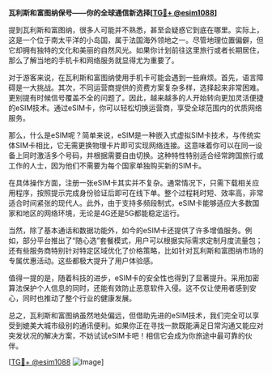 **瓦利斯和富图纳保号——你的全球通信新选择[[TG💪+ @esim1088](https://t.me/s/esim1088)]**

提到瓦利斯和富图纳，很多人可能并不熟悉，甚至会疑惑它到底在哪里。实际上，这是一个位于南太平洋的小岛国，属于法国海外领地之一。尽管地理位置偏僻，但它却拥有独特的文化和美丽的自然风光。如果你计划前往这里旅行或者长期居住，那么了解当地的手机卡和网络服务就显得尤为重要了。

对于游客来说，在瓦利斯和富图纳使用手机卡可能会遇到一些麻烦。首先，语言障碍是一大挑战。其次，不同运营商提供的资费方案复杂多样，选择起来非常困难。更别提有时候信号覆盖不全的问题了。因此，越来越多的人开始转向更加灵活便捷的eSIM技术。通过eSIM卡，你可以轻松切换运营商，享受全球范围内的优质网络服务。

那么，什么是eSIM呢？简单来说，eSIM是一种嵌入式虚拟SIM卡技术，与传统实体SIM卡相比，它无需更换物理卡片即可实现网络连接。这意味着你可以在同一设备上同时激活多个号码，并根据需要自由切换。这种特性特别适合经常跨国旅行或工作的人士，因为他们不需要为每个国家单独购买新的SIM卡。

在具体操作方面，注册一张eSIM卡其实并不复杂。通常情况下，只需下载相关应用程序，按照提示完成身份验证后即可在线下单。整个过程耗时短、效率高，非常适合时间紧张的现代人。此外，由于支持多频段制式，eSIM卡能够适应大多数国家和地区的网络环境，无论是4G还是5G都能稳定运行。

当然，除了基本通话和数据功能外，如今的eSIM卡还提供了许多增值服务。例如，部分平台推出了“随心选”套餐模式，用户可以根据实际需求定制月度流量包；还有些服务商特别针对特定区域优化了价格策略，比如针对瓦利斯和富图纳市场的专属优惠活动。这些都极大提升了用户体验感。

值得一提的是，随着科技的进步，eSIM卡的安全性也得到了显著提升。采用加密算法保护个人信息的同时，还能有效防止恶意软件入侵。这不仅让使用者感到安心，同时也推动了整个行业的健康发展。

总之，瓦利斯和富图纳虽然地处偏远，但借助先进的eSIM技术，我们完全可以享受到媲美大城市级别的通讯便利。如果你正在寻找一款既能满足日常沟通又能应对突发状况的解决方案，不妨试试eSIM卡吧！相信它会成为你旅途中最可靠的伙伴。

[[TG💪+ @esim1088](https://t.me/s/esim1088) ![Image](https://i.postimg.cc/4NQfJmqS/Snipaste-2025-05-13-00-14-12.png)]
